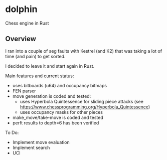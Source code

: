 # dolphin

Chess engine in Rust

## Overview

I ran into a couple of seg faults with Kestrel (and K2) that was taking a lot of time (and pain) to get sorted.

I decided to leave it and start again in Rust.

Main features and current status:

- uses bitboards (u64) and occupancy bitmaps
- FEN parser
- move generation is coded and tested:
  - uses Hyperbola Quintessence for sliding piece attacks (see <https://www.chessprogramming.org/Hyperbola_Quintessence>)
  - uses occupancy masks for other pieces
- make_move/take-move is coded and tested
- perft results to depth=6 has been verified

To Do:

- Implement move evaluation
- Implement search
- UCI


